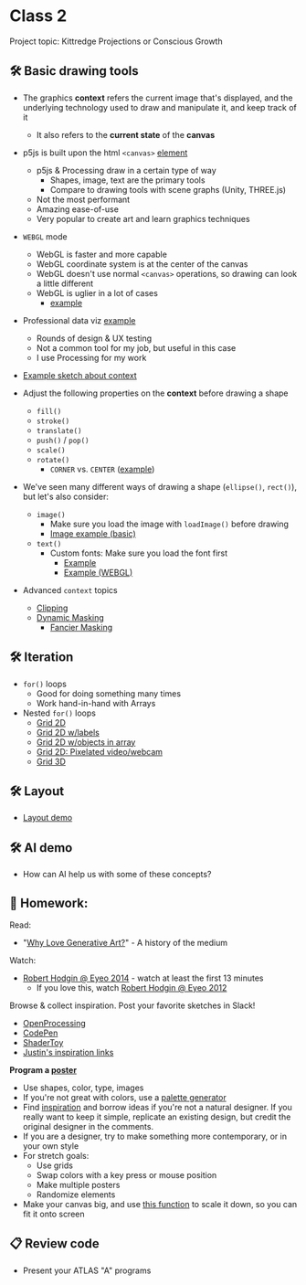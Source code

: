 # Class 2 

Project topic: Kittredge Projections or Conscious Growth

## 🛠️ Basic drawing tools

* The graphics **context** refers the current image that's displayed, and the underlying technology used to draw and manipulate it, and keep track of it
  * It also refers to the **current state** of the **canvas**
* p5js is built upon the html `<canvas>` [element](https://developer.mozilla.org/en-US/docs/Web/HTML/Element/canvas)
  * p5js & Processing draw in a certain type of way
    * Shapes, image, text are the primary tools
    * Compare to drawing tools with scene graphs (Unity, THREE.js)
  * Not the most performant
  * Amazing ease-of-use
  * Very popular to create art and learn graphics techniques
* `WEBGL` mode 
  * WebGL is faster and more capable
  * WebGL coordinate system is at the center of the canvas
  * WebGL doesn't use normal `<canvas>` operations, so drawing can look a little different
  * WebGL is uglier in a lot of cases
    * [example](https://editor.p5js.org/cacheflowe/sketches/UYoSsOaV_)
* Professional data viz [example](https://editor.p5js.org/cacheflowe/sketches/sIdQuK_3W)
  * Rounds of design & UX testing
  * Not a common tool for my job, but useful in this case
  * I use Processing for my work

* [Example sketch about context](https://editor.p5js.org/cacheflowe/sketches/Ciw6RMl7G)
* Adjust the following properties on the **context** before drawing a shape
  * `fill()`
  * `stroke()`
  * `translate()`
  * `push()` / `pop()`
  * `scale()`
  * `rotate()`
    * `CORNER` vs. `CENTER` ([example](https://editor.p5js.org/cacheflowe/sketches/nOll3v7bR))
* We've seen many different ways of drawing a shape (`ellipse()`, `rect()`), but let's also consider:
  * `image()`
    * Make sure you load the image with `loadImage()` before drawing
    * [Image example (basic)](https://editor.p5js.org/cacheflowe/sketches/H0JGQe2fu)
  * `text()`
    * Custom fonts: Make sure you load the font first
      * [Example](https://editor.p5js.org/cacheflowe/sketches/ZbOawrLPw)
      * [Example (WEBGL)](https://editor.p5js.org/cacheflowe/sketches/MLo0ywJEh)
* Advanced `context` topics
  * [Clipping](https://editor.p5js.org/cacheflowe/sketches/-tO_SsjsC)
  * [Dynamic Masking](https://editor.p5js.org/cacheflowe/sketches/Tlx3KwDHI)
    * [Fancier Masking](https://editor.p5js.org/cacheflowe/sketches/l7xQ9dh64)

## 🛠️ Iteration

* `for()` loops
  * Good for doing something many times
  * Work hand-in-hand with Arrays
* Nested `for()` loops
  * [Grid 2D](https://editor.p5js.org/cacheflowe/sketches/xsYHe2SY_)
  * [Grid 2D w/labels](https://editor.p5js.org/cacheflowe/sketches/myxKaCofw)
  * [Grid 2D w/objects in array](https://editor.p5js.org/cacheflowe/sketches/U1nSNmcBQ)
  * [Grid 2D: Pixelated video/webcam](https://editor.p5js.org/cacheflowe/sketches/aLybN_TdB)
  * [Grid 3D](https://editor.p5js.org/cacheflowe/sketches/1S7L5IqjO)

## 🛠️ Layout

* [Layout demo](https://editor.p5js.org/cacheflowe/sketches/JVgGb7qd8)

## 🛠️ AI demo

* How can AI help us with some of these concepts?

## 📝 Homework:

Read:

* "[Why Love Generative Art?](https://www.artnome.com/news/2018/8/8/why-love-generative-art)" - A history of the medium

Watch:

* [Robert Hodgin @ Eyeo 2014](https://vimeo.com/103537259) - watch at least the first 13 minutes
  * If you love this, watch [Robert Hodgin @ Eyeo 2012](https://vimeo.com/45526286)

Browse & collect inspiration. Post your favorite sketches in Slack!

* [OpenProcessing](https://www.openprocessing.org/)
* [CodePen](https://codepen.io/search/pens?q=p5js)
* [ShaderToy](https://www.shadertoy.com/)
* [Justin's inspiration links](../docs/inspiration.md)

**Program a [poster](https://www.instagram.com/tim_rodenbroeker/)**

* Use shapes, color, type, images
* If you're not great with colors, use a [palette generator](https://coolors.co/palettes)
* Find [inspiration](https://www.google.com/search?q=bauhaus+poster+design) and borrow ideas if you're not a natural designer. If you really want to keep it simple, replicate an existing design, but credit the original designer in the comments.
* If you are a designer, try to make something more contemporary, or in your own style
* For stretch goals:
  * Use grids
  * Swap colors with a key press or mouse position
  * Make multiple posters
  * Randomize elements
* Make your canvas big, and use [this function](https://editor.p5js.org/cacheflowe/sketches/bTaASS9mv) to scale it down, so you can fit it onto screen

## 📋 Review code

* Present your ATLAS "A" programs
